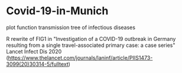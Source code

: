# Covid-19-in-Munich
plot function transmission tree of infectious diseases

R rewrite of FIG1 in 
"Investigation of a COVID-19 outbreak in Germany resulting from a single travel-associated primary case: a case series"
Lancet Infect Dis 2020 (https://www.thelancet.com/journals/laninf/article/PIIS1473-3099(20)30314-5/fulltext)

